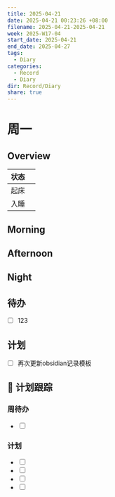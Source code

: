 ```yaml
---
title: 2025-04-21
date: 2025-04-21 00:23:26 +08:00
filename: 2025-04-21-2025-04-21
week: 2025-W17-04
start_date: 2025-04-21
end_date: 2025-04-27
tags:
  - Diary
categories:
  - Record
  - Diary
dir: Record/Diary
share: true
---
```

# 周一
## Overview
| 状态  |     |
| --- | --- |
| 起床  |     |
| 入睡  |     |

## Morning

## Afternoon

## Night

## 待办
- [ ] 123

## 计划
- [ ] 再次更新obsidian记录模板

## 🎯 计划跟踪
### 周待办
<div><ul class="contains-task-list"><li data-task=" " class="dataview task-list-item"><input type="checkbox" class="dataview task-list-item-checkbox"><span></span></li></ul></div>

### 计划
<div><ul class="contains-task-list"><li data-task=" " class="dataview task-list-item"><input type="checkbox" class="dataview task-list-item-checkbox"><span></span></li><li data-task=" " class="dataview task-list-item"><input type="checkbox" class="dataview task-list-item-checkbox"><span></span></li><li data-task=" " class="dataview task-list-item"><input type="checkbox" class="dataview task-list-item-checkbox"><span></span></li><li data-task=" " class="dataview task-list-item"><input type="checkbox" class="dataview task-list-item-checkbox"><span></span></li></ul></div>
